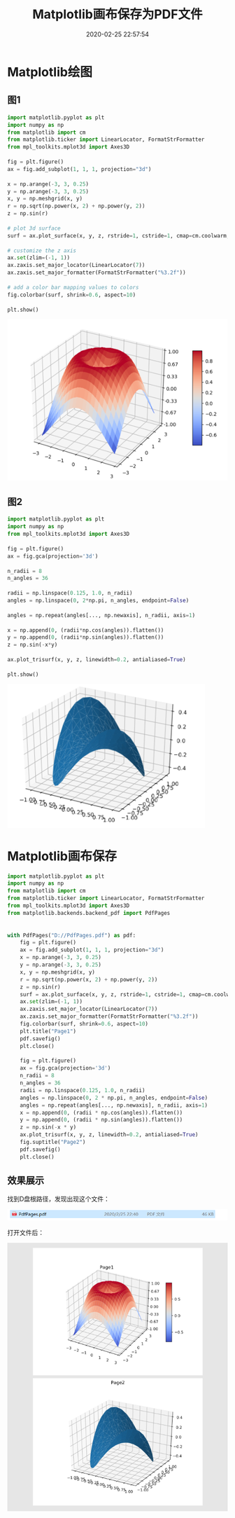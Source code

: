 ﻿---
title: Matplotlib画布保存为PDF文件
date: 2020-02-25 22:57:54
summary: 本文分享一则Matplotlib画布图案保存为PDF文件的案例。
tags:
- Python
- Matplotlib
categories:
- Python
---

# Matplotlib绘图

## 图1

```python
import matplotlib.pyplot as plt
import numpy as np
from matplotlib import cm
from matplotlib.ticker import LinearLocator, FormatStrFormatter
from mpl_toolkits.mplot3d import Axes3D

fig = plt.figure()
ax = fig.add_subplot(1, 1, 1, projection="3d")

x = np.arange(-3, 3, 0.25)
y = np.arange(-3, 3, 0.25)
x, y = np.meshgrid(x, y)
r = np.sqrt(np.power(x, 2) + np.power(y, 2))
z = np.sin(r)

# plot 3d surface
surf = ax.plot_surface(x, y, z, rstride=1, cstride=1, cmap=cm.coolwarm, linewidth=0, antialiased=False)

# customize the z axis
ax.set(zlim=(-1, 1))
ax.zaxis.set_major_locator(LinearLocator(7))
ax.zaxis.set_major_formatter(FormatStrFormatter("%3.2f"))

# add a color bar mapping values to colors
fig.colorbar(surf, shrink=0.6, aspect=10)

plt.show()
```

![](../../../images/软件开发/Python/Matplotlib画布保存为PDF文件/1.png)

## 图2

```python
import matplotlib.pyplot as plt
import numpy as np
from mpl_toolkits.mplot3d import Axes3D

fig = plt.figure()
ax = fig.gca(projection='3d')

n_radii = 8
n_angles = 36

radii = np.linspace(0.125, 1.0, n_radii)
angles = np.linspace(0, 2*np.pi, n_angles, endpoint=False)

angles = np.repeat(angles[..., np.newaxis], n_radii, axis=1)

x = np.append(0, (radii*np.cos(angles)).flatten())
y = np.append(0, (radii*np.sin(angles)).flatten())
z = np.sin(-x*y)

ax.plot_trisurf(x, y, z, linewidth=0.2, antialiased=True)

plt.show()
```

![](../../../images/软件开发/Python/Matplotlib画布保存为PDF文件/2.png)

# Matplotlib画布保存

```python
import matplotlib.pyplot as plt
import numpy as np
from matplotlib import cm
from matplotlib.ticker import LinearLocator, FormatStrFormatter
from mpl_toolkits.mplot3d import Axes3D
from matplotlib.backends.backend_pdf import PdfPages


with PdfPages("D://PdfPages.pdf") as pdf:
    fig = plt.figure()
    ax = fig.add_subplot(1, 1, 1, projection="3d")
    x = np.arange(-3, 3, 0.25)
    y = np.arange(-3, 3, 0.25)
    x, y = np.meshgrid(x, y)
    r = np.sqrt(np.power(x, 2) + np.power(y, 2))
    z = np.sin(r)
    surf = ax.plot_surface(x, y, z, rstride=1, cstride=1, cmap=cm.coolwarm, linewidth=0, antialiased=False)
    ax.set(zlim=(-1, 1))
    ax.zaxis.set_major_locator(LinearLocator(7))
    ax.zaxis.set_major_formatter(FormatStrFormatter("%3.2f"))
    fig.colorbar(surf, shrink=0.6, aspect=10)
    plt.title("Page1")
    pdf.savefig()
    plt.close()

    fig = plt.figure()
    ax = fig.gca(projection='3d')
    n_radii = 8
    n_angles = 36
    radii = np.linspace(0.125, 1.0, n_radii)
    angles = np.linspace(0, 2 * np.pi, n_angles, endpoint=False)
    angles = np.repeat(angles[..., np.newaxis], n_radii, axis=1)
    x = np.append(0, (radii * np.cos(angles)).flatten())
    y = np.append(0, (radii * np.sin(angles)).flatten())
    z = np.sin(-x * y)
    ax.plot_trisurf(x, y, z, linewidth=0.2, antialiased=True)
    fig.suptitle("Page2")
    pdf.savefig()
    plt.close()
```

## 效果展示

找到D盘根路径，发现出现这个文件：

![](../../../images/软件开发/Python/Matplotlib画布保存为PDF文件/3.png)

打开文件后：

![](../../../images/软件开发/Python/Matplotlib画布保存为PDF文件/4.png)
